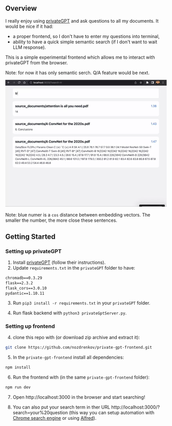 ## Overview

I really enjoy using [privateGPT](https://github.com/imartinez/privateGPT) and ask questions to all my documents. It would be nice if it had:

- a proper frontend, so I don't have to enter my questions into terminal,
- ability to have a quick simple semantic search (if I don't want to wait LLM response).

This is a simple experimental frontend which allows me to interact with privateGPT from the browser.

Note: for now it has only semantic serch. Q/A feature would be next.

![Example](example.webp)

Note: blue numer is a `cos` distance between embedding vectors. The smaller the number, the more close these sentences.

## Getting Started

### Setting up privateGPT

1. Install [privateGPT](https://github.com/imartinez/privateGPT) (follow their instructions).
2. Update `requirements.txt` in the `privateGPT` folder to have:

```
chromadb==0.3.29
flask==2.3.2
flask_cors==3.0.10
pydantic==1.10.11
```

3. Run `pip3 install -r requirements.txt` in your `privateGPT` folder.

4. Run flask backend with `python3 privateGptServer.py`.

### Setting up frontend

4. clone this repo with (or download zip archive and extract it):

```bash
git clone https://github.com/nozdrenkov/private-gpt-frontend.git
```

5. In the `private-gpt-frontend` install all dependencies:

```bash
npm install
```

6. Run the frontend with (in the same `private-gpt-frontend` folder):

```bash
npm run dev
```

7. Open http://localhost:3000 in the browser and start searching!

8. You can also put your search term in ther URL http://localhost:3000/?search=your%20question (this way you can setup automation with [Chrome search engine](https://support.google.com/chrome/answer/95426) or using [Alfred](https://www.alfredapp.com/)).
